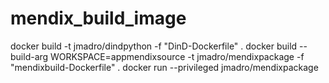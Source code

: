 # mendix_build_image

docker build -t jmadro/dindpython -f "DinD-Dockerfile" .
docker build --build-arg WORKSPACE=appmendixsource -t jmadro/mendixpackage -f "mendixbuild-Dockerfile" .
docker run --privileged jmadro/mendixpackage
